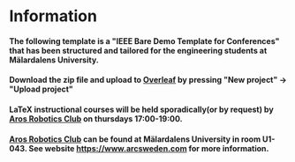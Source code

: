 # Information

#### The following template is a "IEEE Bare Demo Template for Conferences" that has been structured and tailored for the engineering students at Mälardalens University.

#### Download the zip file and upload to [Overleaf](https://www.overleaf.com/) by pressing "New project" -> "Upload project"

#### LaTeX instructional courses will be held sporadically(or by request) by [Aros Robotics Club](https://www.arcsweden.com) on thursdays 17:00-19:00.

#### [Aros Robotics Club](https://www.arcsweden.com) can be found at Mälardalens University in room U1-043. See website https://www.arcsweden.com for more information.
